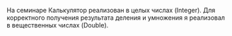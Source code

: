На семинаре Калькулятор реализован в целых числах (Integer).
Для корректного получения результата деления и умножения я реализовал в вещественных числах (Double).